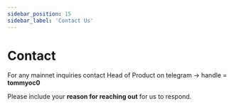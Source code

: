 ```yaml
---
sidebar_position: 15
sidebar_label: 'Contact Us'
---
```


# Contact

For any mainnet inquiries contact Head of Product on telegram -> handle = **tommyoc0** 

Please include your **reason for reaching out** for us to respond.
